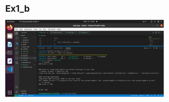 # Ex1_b
![](https://github.com/shoham-cohen/Ex1_b/blob/main/Screenshot%20from%202022-03-15%2015-07-29.png)
